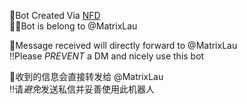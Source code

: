 🤖Bot Created Via [NFD](https://github.com/LloydAsp/nfd)  
👨‍💻Bot is belong to @MatrixLau


📨Message received will directly forward to @MatrixLau  
‼️Please *PREVENT* a DM and nicely use this bot

📨收到的信息会直接转发给 @MatrixLau  
‼️请*避免*发送私信并妥善使用此机器人
